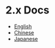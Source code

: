 # 2.x Docs

- [English](https://github.com/vuejs/vue-validator/tree/2.x/docs/en)
- [Chinese](https://github.com/vuejs/vue-validator/tree/2.x/docs/zh-cn)
- [Japanese](https://github.com/vuejs/vue-validator/tree/2.x/docs/ja)
